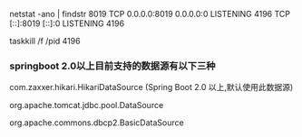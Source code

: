 netstat -ano | findstr 8019
TCP    0.0.0.0:8019           0.0.0.0:0              LISTENING       4196
TCP    [::]:8019              [::]:0                 LISTENING       4196

taskkill /f /pid 4196


### springboot 2.0以上目前支持的数据源有以下三种
com.zaxxer.hikari.HikariDataSource (Spring Boot 2.0 以上,默认使用此数据源)

org.apache.tomcat.jdbc.pool.DataSource

org.apache.commons.dbcp2.BasicDataSource
